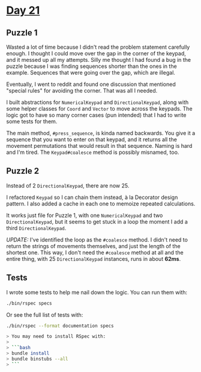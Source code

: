 # [Day 21](https://adventofcode.com/2024/day/21)

## Puzzle 1

Wasted a lot of time because I didn't read the problem statement carefully
enough.  I thought I could move over the gap in the corner of the keypad, and
it messed up all my attempts.  Silly me thought I had found a bug in the puzzle
because I was finding sequences shorter than the ones in the example.  Sequences
that were going over the gap, which are illegal.

Eventually, I went to reddit and found one discussion that mentioned "special
rules" for avoiding the corner.  That was all I needed.

I built abstractions for `NumericalKeypad` and `DirectionalKeypad`, along with
some helper classes for `Coord` and `Vector` to move across the keypads.  The
logic got to have so many corner cases (pun intended) that I had to write some
tests for them.

The main method, `#press_sequence`, is kinda named backwards.  You give it a
sequence that you want to enter on that keypad, and it returns all the movement
permutations that would result in that sequence.  Naming is hard and I'm tired.
The `Keypad#coalesce` method is possibly misnamed, too.

## Puzzle 2

Instead of 2 `DirectionalKeypad`, there are now 25.

I refactored `Keypad` so I can chain them instead, à la Decorator design
pattern.  I also added a cache in each one to memoize repeated calculations.

It works just file for Puzzle 1, with one `NumericalKeypad` and two
`DirectionalKeypad`, but it seems to get stuck in a loop the moment I add a
third `DirectionalKeypad`.

_UPDATE:_ I've identified the loop as the `#coalesce` method.  I didn't need to
return the strings of movements themselves, and just the length of the shortest
one.  This way, I don't need the `#coalesce` method at all and the entire thing,
with 25 `DirectionalKeypad` instances, runs in about **62ms**.

## Tests

I wrote some tests to help me nail down the logic.  You can run them with:

```bash
./bin/rspec specs
```

Or see the full list of tests with:

```bash
./bin/rspec --format documentation specs

> You may need to install RSpec with:
> 
> ```bash
> bundle install
> bundle binstubs --all
> ```
